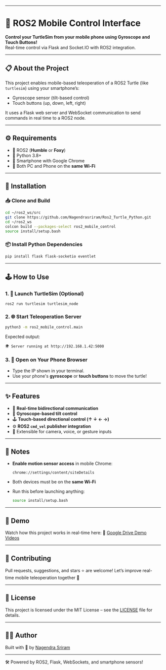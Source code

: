 
---

# 🤖 ROS2 Mobile Control Interface

**Control your TurtleSim from your mobile phone using Gyroscope and Touch Buttons!**  
Real-time control via Flask and Socket.IO with ROS2 integration.

---

## 📋 About the Project

This project enables mobile-based teleoperation of a ROS2 Turtle (like `turtlesim`) using your smartphone’s:
- Gyroscope sensor (tilt-based control)
- Touch buttons (up, down, left, right)

It uses a Flask web server and WebSocket communication to send commands in real time to a ROS2 node.


---

## ⚙️ Requirements

- 🐢 ROS2 (**Humble** or **Foxy**)
- 🐍 Python 3.8+
- 📱 Smartphone with Google Chrome
- 📶 Both PC and Phone on the **same Wi-Fi**

---

## 🚀 Installation

### 📥 Clone and Build

```bash
cd ~/ros2_ws/src
git clone https://github.com/Nagendrasriram/Ros2_Turtle_Python.git
cd ~/ros2_ws
colcon build --packages-select ros2_mobile_control
source install/setup.bash
````

### 📦 Install Python Dependencies

```bash
pip install flask flask-socketio eventlet
```

---

## 🕹️ How to Use

### 1. 🐢 Launch TurtleSim (Optional)

```bash
ros2 run turtlesim turtlesim_node
```

### 2. 🌐 Start Teleoperation Server

```bash
python3 -m ros2_mobile_control.main
```

Expected output:

```
🌍 Server running at http://192.168.1.42:5000
```

### 3. 📱 Open on Your Phone Browser

* Type the IP shown in your terminal.
* Use your phone's **gyroscope** or **touch buttons** to move the turtle!

---

## ✨ Features

* 🔄 **Real-time bidirectional communication**
* 📲 **Gyroscope-based tilt control**
* 🕹️ **Touch-based directional control (↑ ↓ ← →)**
* ⚙️ **ROS2 `cmd_vel` publisher integration**
* 🔌 Extensible for camera, voice, or gesture inputs

---

## 📌 Notes

* **Enable motion sensor access** in mobile Chrome:

  ```
  chrome://settings/content/siteDetails
  ```
* Both devices must be on the **same Wi-Fi**
* Run this before launching anything:

  ```bash
  source install/setup.bash
  ```

---

## 🎥 Demo

Watch how this project works in real-time here:
📂 [Google Drive Demo Videos](https://drive.google.com/drive/folders/181P38CHZwnOGETsMg1nkkosRpqWNzF1P)

---

## 🙌 Contributing

Pull requests, suggestions, and stars ⭐ are welcome!
Let’s improve real-time mobile teleoperation together 🚀

---

## 📄 License

This project is licensed under the MIT License – see the [LICENSE](LICENSE) file for details.

---

## 👨‍💻 Author

Built with 💙 by [Nagendra Sriram](https://github.com/Nagendrasriram)

---

🛠️ Powered by ROS2, Flask, WebSockets, and smartphone sensors!


```

